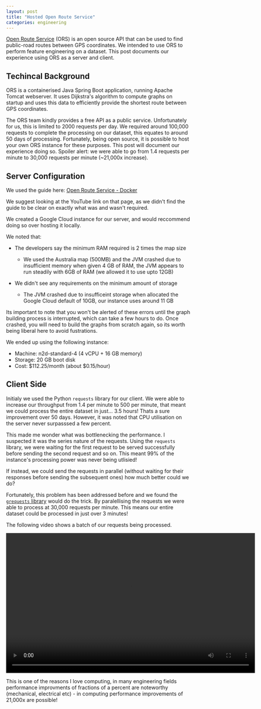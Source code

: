 ```yaml
---
layout: post
title: "Hosted Open Route Service"
categories: engineering
---
```


[Open Route Service](https://openrouteservice.org/) (ORS) is an open source API that can be used to find public-road routes between GPS coordinates. We intended to use ORS to perform feature engineering on a dataset. This post documents our experience using ORS as a server and client.

## Techincal Background

ORS is a containerised Java Spring Boot application, running Apache Tomcat webserver. It uses Dijkstra's algorithm to compute graphs on startup and uses this data to efficiently provide the shortest route between GPS coordinates.

The ORS team kindly provides a free API as a public service. Unfortunately for us, this is limited to 2000 requests per day. We required around 100,000 requests to complete the processing on our dataset, this equates to around 50 days of processing. Fortunately, being open source, it is possible to host your own ORS instance for these purposes. This post will document our experience doing so. Spoiler alert: we were able to go from 1.4 requests per minute to 30,000 requests per minute (~21,000x increase).

## Server Configuration

We used the guide here: [Open Route Service - Docker](https://giscience.github.io/openrouteservice/installation/Running-with-Docker.html)

We suggest looking at the YouTube link on that page, as we didn't find the guide to be clear on exactly what was and wasn't required.

We created a Google Cloud instance for our server, and would reccommend doing so over hosting it locally.

We noted that:

- The developers say the minimum RAM required is 2 times the map size
    - We used the Australia map (500MB) and the JVM crashed due to insufficient memory when given 4 GB of RAM, the JVM appears to run steadily with 6GB of RAM (we allowed it to use upto 12GB)

- We didn't see any requirements on the minimum amount of storage
    - The JVM crashed due to insufficeint storage when allocated the Google Cloud default of 10GB, our instance uses around 11 GB

Its important to note that you won't be alerted of these errors until the graph building process is interrupted, which can take a few hours to do. Once crashed, you will need to build the graphs from scratch again, so its worth being liberal here to avoid fustrations.

We ended up using the following instance:
- Machine: n2d-standard-4 (4 vCPU + 16 GB memory)
- Storage: 20 GB boot disk
- Cost: $112.25/month (about $0.15/hour)


## Client Side

Initialy we used the Python `requests` library for our client. We were able to increase our throughput from 1.4 per minute to 500 per minute, that meant we could process the entire dataset in just... 3.5 hours! Thats a sure improvement over 50 days. However, it was noted that CPU utilisation on the server never surpasssed a few percent.

This made me wonder what was bottlenecking the performance. I suspected it was the series nature of the requests. Using the `requests` library, we were waiting for the first request to be served successfully before sending the second request and so on. This meant 99% of the instance's processing power was never being utlisied!

If instead, we could send the requests in parallel (without waiting for their responses before sending the subsequent ones) how much better could we do?

Fortunately, this problem has been addressed before and we found the [`grequests` library](https://github.com/spyoungtech/grequests) would do the trick. By paralellising the requests we were able to process at 30,000 requests per minute. This means our entire dataset could be processed in just over 3 minutes!

The following video shows a batch of our requests being processed.

<video width="680" height="382" controls>
	<source src="{{ site.baseurl }}/assets/parallel-req.mp4" type="video/mp4">
</video>

This is one of the reasons I love computing, in many engineering fields performance improvments of fractions of a percent are noteworthy (mechanical, electrical etc) - in computing performance improvements of 21,000x are possible!